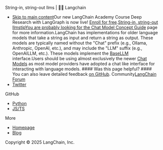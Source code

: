 String-in, string-out llms | 🦜️🔗 Langchain
- [Skip to main content](#__docusaurus_skipToContent_fallback)Our new LangChain Academy Course Deep Research with LangGraph is now live! [Enroll for free](https://academy.langchain.com/courses/deep-research-with-langgraph/?utm_medium=internal&utm_source=docs&utm_campaign=q3-2025_deep-research-course_co).[String-in, string-out llmstipYou are probably looking for the Chat Model Concept Guide](/docs/concepts/chat_models) page for more information.LangChain has implementations for older language models that take a string as input and return a string as output. These models are typically named without the "Chat" prefix (e.g., Ollama, Anthropic, OpenAI, etc.), and may include the "LLM" suffix (e.g., OpenAILLM, etc.). These models implement the [BaseLLM](https://api.js.langchain.com/classes/_langchain_core.language_models_llms.BaseLLM.html) interface.Users should be using almost exclusively the newer [Chat Models](/docs/concepts/chat_models) as most model providers have adopted a chat like interface for interacting with language models. #### Was this page helpful? #### You can also leave detailed feedback [on GitHub](https://github.com/langchain-ai/langchainjs/issues/new?assignees=&labels=03+-+Documentation&projects=&template=documentation.yml&title=DOC%3A+%3CPlease+write+a+comprehensive+title+after+the+%27DOC%3A+%27+prefix%3E). Community[LangChain Forum](https://forum.langchain.com/)
- [Twitter](https://twitter.com/LangChainAI)

GitHub

- [Python](https://github.com/langchain-ai/langchain)
- [JS/TS](https://github.com/langchain-ai/langchainjs)

More

- [Homepage](https://langchain.com)
- [Blog](https://blog.langchain.dev)

Copyright © 2025 LangChain, Inc.
